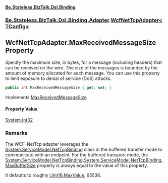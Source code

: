 #### [Be.Stateless.BizTalk.Dsl.Binding](README.md 'README')
### [Be.Stateless.BizTalk.Dsl.Binding.Adapter](Be.Stateless.BizTalk.Dsl.Binding.Adapter.md 'Be.Stateless.BizTalk.Dsl.Binding.Adapter').[WcfNetTcpAdapter&lt;TConfig&gt;](WcfNetTcpAdapter_TConfig_.md 'Be.Stateless.BizTalk.Dsl.Binding.Adapter.WcfNetTcpAdapter<TConfig>')

## WcfNetTcpAdapter<TConfig>.MaxReceivedMessageSize Property

Specify the maximum size, in bytes, for a message (including headers) that can be received on the wire. The size of
the messages is bounded by the amount of memory allocated for each message. You can use this property to limit
exposure to denial of service (DoS) attacks.

```csharp
public int MaxReceivedMessageSize { get; set; }
```

Implements [MaxReceivedMessageSize](IAdapterConfigMaxReceivedMessageSize.MaxReceivedMessageSize.md 'Be.Stateless.BizTalk.Dsl.Binding.Adapter.IAdapterConfigMaxReceivedMessageSize.MaxReceivedMessageSize')

#### Property Value
[System.Int32](https://docs.microsoft.com/en-us/dotnet/api/System.Int32 'System.Int32')

### Remarks

The WCF-NetTcp adapter leverages the [System.ServiceModel.NetTcpBinding](https://docs.microsoft.com/en-us/dotnet/api/System.ServiceModel.NetTcpBinding 'System.ServiceModel.NetTcpBinding') class in the buffered transfer mode to communicate
with an endpoint. For the buffered transport mode, the [System.ServiceModel.NetTcpBinding](https://docs.microsoft.com/en-us/dotnet/api/System.ServiceModel.NetTcpBinding 'System.ServiceModel.NetTcpBinding').[System.ServiceModel.NetTcpBinding.MaxBufferSize](https://docs.microsoft.com/en-us/dotnet/api/System.ServiceModel.NetTcpBinding.MaxBufferSize 'System.ServiceModel.NetTcpBinding.MaxBufferSize') property is always equal to the value of this property.

It defaults to roughly [UInt16.MaxValue](https://docs.microsoft.com/en-us/dotnet/api/System.UInt16.MaxValue 'System.UInt16.MaxValue'), 65536.